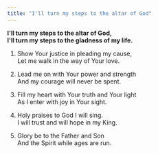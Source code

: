 ```yaml
---
title: "I'll turn my steps to the altar of God"
---
```


**I'll turn my steps to the altar of God,   
I'll turn my steps to the gladness of my life.**

1. Show Your justice in pleading my cause,   
Let me walk in the way of Your love.

1. Lead me on with Your power and strength   
And my courage will never be spent.

1. Fill my heart with Your truth and Your light   
As I enter with joy in Your sight.

1. Holy praises to God I will sing.   
I will trust and will hope in my King.

1. Glory be to the Father and Son   
And the Spirit while ages are run.
